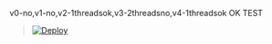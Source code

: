 v0-no,v1-no,v2-1threadsok,v3-2threadsno,v4-1threadsok
OK TEST
> [![Deploy](https://www.herokucdn.com/deploy/button.png)](https://dashboard.heroku.com/new?template=https://github.com/Crashartu/test1)


